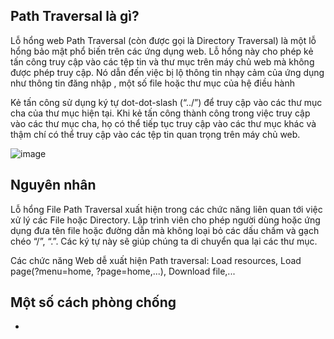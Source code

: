 ## Path Traversal là gì? ##
Lỗ hổng web Path Traversal (còn được gọi là Directory Traversal) là một lỗ hổng bảo mật phổ biến trên các ứng dụng web. Lỗ hổng này cho phép kẻ tấn công truy cập vào các tệp tin và thư mục trên máy chủ web mà không được phép truy cập. Nó dẫn đến việc bị lộ thông tin nhạy cảm của ứng dụng như thông tin đăng nhập , một số file hoặc thư mục của hệ điều hành

Kẻ tấn công sử dụng ký tự dot-dot-slash (“../”) để truy cập vào các thư mục cha của thư mục hiện tại. Khi kẻ tấn công thành công trong việc truy cập vào các thư mục cha, họ có thể tiếp tục truy cập vào các thư mục khác và thậm chí có thể truy cập vào các tệp tin quan trọng trên máy chủ web.

![image](https://github.com/HoangThai0910/Web-vulnerabilities/assets/108949637/1cbe9545-dd46-44bc-9fd8-f7c33920dd76)

## Nguyên nhân ##
Lỗ hổng File Path Traversal xuất hiện trong các chức năng liên quan tới việc xử lý các File hoặc Directory. Lập trình viên cho phép người dùng hoặc ứng dụng đưa tên file hoặc đường dẫn mà không loại bỏ các dấu chấm và gạch chéo “/”, “.”. Các ký tự này sẽ giúp chúng ta di chuyển qua lại các thư mục.

Các chức năng Web dễ xuất hiện Path traversal: Load resources, Load page(?menu=home, ?page=home,...), Download file,...

## Một số cách phòng chống ##
- 
